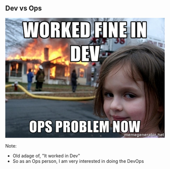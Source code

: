 ## Dev vs Ops

![Worked in Dev meme](img/worked-in-dev.jpg)<!-- .element: style="border:0;box-shadow:none;background-color:inherit;margin:0" -->

Note:
* Old adage of, "It worked in Dev"
* So as an Ops person, I am very interested in doing the DevOps
